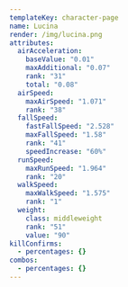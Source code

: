 ```yaml
---
templateKey: character-page
name: Lucina
render: /img/lucina.png
attributes:
  airAcceleration:
    baseValue: "0.01"
    maxAdditional: "0.07"
    rank: "31"
    total: "0.08"
  airSpeed:
    maxAirSpeed: "1.071"
    rank: "38"
  fallSpeed:
    fastFallSpeed: "2.528"
    maxFallSpeed: "1.58"
    rank: "41"
    speedIncrease: "60%"
  runSpeed:
    maxRunSpeed: "1.964"
    rank: "20"
  walkSpeed:
    maxWalkSpeed: "1.575"
    rank: "1"
  weight:
    class: middleweight
    rank: "51"
    value: "90"
killConfirms:
  - percentages: {}
combos:
  - percentages: {}
---
```

